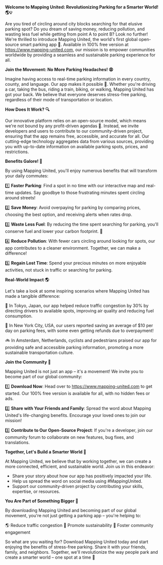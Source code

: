 **Welcome to Mapping United: Revolutionizing Parking for a Smarter World! 🌎💡**

Are you tired of circling around city blocks searching for that elusive parking spot? Do you dream of saving money, reducing pollution, and wasting less fuel while getting from point A to point B? Look no further! We're thrilled to introduce Mapping United, the world's first global open-source smart parking app 🚀. Available in 100% free version at https://www.mapping-united.com, our mission is to empower communities worldwide by providing a seamless and sustainable parking experience for all.

**Join the Movement: No More Parking Headaches! 😩**

Imagine having access to real-time parking information in every country, county, and language. Our app makes it possible 🌟. Whether you're driving a car, taking the bus, riding a train, biking, or walking, Mapping United has got your back. We believe that everyone deserves stress-free parking, regardless of their mode of transportation or location.

**How Does It Work? 🔍**

Our innovative platform relies on an open-source model, which means we're not bound by any profit-driven agendas 🚫. Instead, we invite developers and users to contribute to our community-driven project, ensuring that the app remains free, accessible, and accurate for all. Our cutting-edge technology aggregates data from various sources, providing you with up-to-date information on available parking spots, prices, and restrictions.

**Benefits Galore! 🎁**

By using Mapping United, you'll enjoy numerous benefits that will transform your daily commutes:

1️⃣ **Faster Parking**: Find a spot in no time with our interactive map and real-time updates. Say goodbye to those frustrating minutes spent circling around streets!

2️⃣ **Save Money**: Avoid overpaying for parking by comparing prices, choosing the best option, and receiving alerts when rates drop.

3️⃣ **Waste Less Fuel**: By reducing the time spent searching for parking, you'll conserve fuel and lower your carbon footprint. 🌿

4️⃣ **Reduce Pollution**: With fewer cars circling around looking for spots, our app contributes to a cleaner environment. Together, we can make a difference!

5️⃣ **Regain Lost Time**: Spend your precious minutes on more enjoyable activities, not stuck in traffic or searching for parking.

**Real-World Impact 🌎**

Let's take a look at some inspiring scenarios where Mapping United has made a tangible difference:

🚗 In Tokyo, Japan, our app helped reduce traffic congestion by 30% by directing drivers to available spots, improving air quality and reducing fuel consumption.

🚌 In New York City, USA, our users reported saving an average of $10 per day on parking fees, with some even getting refunds due to overpayment!

🚲 In Amsterdam, Netherlands, cyclists and pedestrians praised our app for providing safe and accessible parking information, promoting a more sustainable transportation culture.

**Join the Community 🌟**

Mapping United is not just an app – it's a movement! We invite you to become part of our global community:

1️⃣ **Download Now**: Head over to https://www.mapping-united.com to get started. Our 100% free version is available for all, with no hidden fees or ads.

2️⃣ **Share with Your Friends and Family**: Spread the word about Mapping United's life-changing benefits. Encourage your loved ones to join our mission!

3️⃣ **Contribute to Our Open-Source Project**: If you're a developer, join our community forum to collaborate on new features, bug fixes, and translations.

**Together, Let's Build a Smarter World 🌈**

At Mapping United, we believe that by working together, we can create a more connected, efficient, and sustainable world. Join us in this endeavor:

* Share your story about how our app has positively impacted your life.
* Help us spread the word on social media using #MappingUnited.
* Support our community-driven project by contributing your skills, expertise, or resources.

**You Are Part of Something Bigger 🌟**

By downloading Mapping United and becoming part of our global movement, you're not just getting a parking app – you're helping to:

🌎 Reduce traffic congestion
💚 Promote sustainability
👥 Foster community engagement

So what are you waiting for? Download Mapping United today and start enjoying the benefits of stress-free parking. Share it with your friends, family, and neighbors. Together, we'll revolutionize the way people park and create a smarter world – one spot at a time 🌈